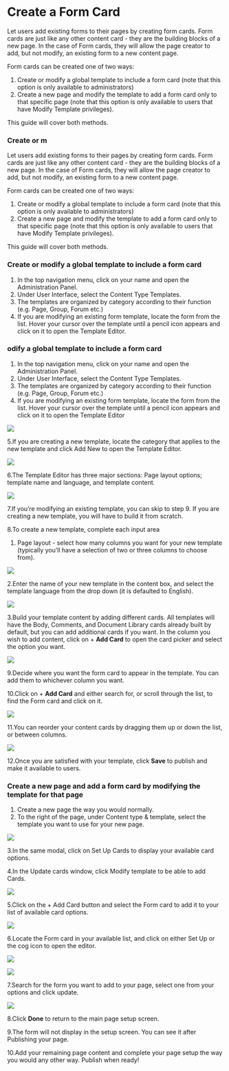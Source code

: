 # Create a Form Card



Let users add existing forms to their pages by creating form cards. Form cards are just like any other content card - they are the building blocks of a new page. In the case of Form cards, they will allow the page creator to add, but not modify, an existing form to a new content page.

Form cards can be created one of two ways:

1. Create or modify a global template to include a form card \(note that this option is only available to administrators\) 
2. Create a new page and modify the template to add a form card only to that specific page \(note that this option is only available to users that have Modify Template privileges\).

This guide will cover both methods.

### Create or m

Let users add existing forms to their pages by creating form cards. Form cards are just like any other content card - they are the building blocks of a new page. In the case of Form cards, they will allow the page creator to add, but not modify, an existing form to a new content page.

Form cards can be created one of two ways:

1. Create or modify a global template to include a form card \(note that this option is only available to administrators\) 
2. Create a new page and modify the template to add a form card only to that specific page \(note that this option is only available to users that have Modify Template privileges\).

This guide will cover both methods.

### Create or modify a global template to include a form card

1. In the top navigation menu, click on your name and open the Administration Panel. 
2. Under User Interface, select the Content Type Templates.
3. The templates are organized by category according to their function \(e.g. Page, Group, Forum etc.\)
4. If you are modifying an existing form template, locate the form from the list. Hover your cursor over the template until a pencil icon appears and click on it to open the Template Editor. 

### odify a global template to include a form card

1. In the top navigation menu, click on your name and open the Administration Panel. 
2. Under User Interface, select the Content Type Templates.
3. The templates are organized by category according to their function \(e.g. Page, Group, Forum etc.\)
4. If you are modifying an existing form template, locate the form from the list. Hover your cursor over the template until a pencil icon appears and click on it to open the Template Editor

![](../../../.gitbook/assets/1%20%2838%29.png)

5.If you are creating a new template, locate the category that applies to the new template and click Add New to open the Template Editor.

![](../../../.gitbook/assets/2%20%2840%29.png)

6.The Template Editor has three major sections: Page layout options; template name and language, and template content.

![](../../../.gitbook/assets/3%20%284%29.png)



7.If you’re modifying an existing template, you can skip to step 9. If you are creating a new template, you will have to build it from scratch.

8.To create a new template, complete each input area

1. Page layout - select how many columns you want for your new template \(typically you’ll have a selection of two or three columns to choose from\).

![](../../../.gitbook/assets/4%20%2818%29.png)

2.Enter the name of your new template in the content box, and select the template language from the drop down \(it is defaulted to English\).

![](../../../.gitbook/assets/5%20%2818%29.png)

3.Build your template content by adding different cards. All templates will have the Body, Comments, and Document Library cards already built by default, but you can add additional cards if you want. In the column you wish to add content, click on + **Add Card** to open the card picker and select the option you want.

![](../../../.gitbook/assets/new.jpg)



9.Decide where you want the form card to appear in the template. You can add them to whichever column you want.

10.Click on + **Add Card** and either search for, or scroll through the list, to find the Form card and click on it.  


![](../../../.gitbook/assets/8%20%2810%29.png)

11.You can reorder your content cards by dragging them up or down the list, or between columns.

![](../../../.gitbook/assets/9%20%282%29.png)



12.Once you are satisfied with your template, click **Save** to publish and make it available to users.

### Create a new page and add a form card by modifying the template for that page

1. Create a new page the way you would normally.
2. To the right of the page, under Content type & template, select the template you want to use for your new page.

![](../../../.gitbook/assets/10%20%281%29.png)



3.In the same modal, click on Set Up Cards to display your available card options.

4.In the Update cards window, click Modify template to be able to add Cards.

![](../../../.gitbook/assets/11.png)

5.Click on the + Add Card button and select the Form card to add it to your list of available card options.

![](../../../.gitbook/assets/new%20%281%29.jpg)

6.Locate the Form card in your available list, and click on either Set Up or the cog icon to open the editor.

![](../../../.gitbook/assets/12%20%281%29.png)

![](../../../.gitbook/assets/13%20%283%29.png)

7.Search for the form you want to add to your page, select one from your options and click update.

![](../../../.gitbook/assets/14.png)



8.Click **Done** to return to the main page setup screen.

9.The form will not display in the setup screen. You can see it after Publishing your page.

10.Add your remaining page content and complete your page setup the way you would any other way. Publish when ready!  


